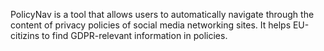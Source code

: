 PolicyNav is a tool that allows users to automatically navigate through the content of privacy policies of social media networking sites. 
It helps EU-citizins to find GDPR-relevant information in policies.
